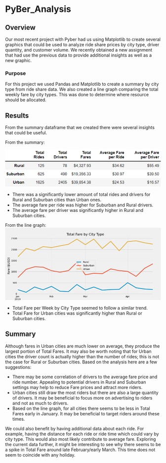 # PyBer_Analysis

## Overview
Our most recent project with Pyber had us using Matplotlib to create several graphics that could be used to analyze ride share prices by city type, driver quantity, and customer volume. We recently obtained a new assignment that had use the previous data to provide additional insights as well as a new graphic.

### Purpose
For this project we used Pandas and Matplotlib to create a summary by city type from ride share data. We also created a line graph comparing the total weekly fare by city types. This was done to determine where resource should be allocated. 

## Results
From the summary dataframe that we created there were several insights that could be useful.

From the summary:

![](analysis/pyber_summary_df.PNG)

- There was a significantly lower amount of total rides and drivers for Rural and Suburban cities than Urban ones.
- The average fare per ride was higher for Suburban and Rural drivers.
- The average fare per driver was significantly higher in Rural and Suburban cities. 

From the line graph:
![](analysis/TotalFare_CityType.png)

- Total Fare per Week by City Type seemed to follow a similar trend.
- Total Fare for Urban cities was significantly higher than Rural or Suburban cities.

## Summary
Although fares in Urban cities are much lower on average, they produce the largest portion of Total Fares. It may also be worth noting that for Urban cities the driver count is actually higher than the number of rides; this is not the case for Rural or Suburban cities. Based on the analysis here are a few suggestions:

- There may be some correlation of drivers to the average fare price and ride number. Appealing to potential drivers in Rural and Suburban settings may help to reduce Fare prices and attract more riders.
- Urban cities still draw the most riders but there are also a large quantity of drivers. It may be beneficial to focus more on advertising to riders and not as much to drivers.
- Based on the line graph, for all cities there seems to be less in Total Fares early in January. It may be beneficial to target riders around these times.

We could also benefit by having additional data about each ride. For example, having the distance for each ride or ride time which could vary by city type. This would also most likely contribute to average fare. Exploring the current data further, it might be interesting to see why there seems to be a spike in Total Fare around late February/early March. This time does not seem to coincide with any holiday. 
